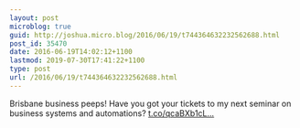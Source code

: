 ```yaml
---
layout: post
microblog: true
guid: http://joshua.micro.blog/2016/06/19/t744364632232562688.html
post_id: 35470
date: 2016-06-19T14:02:12+1100
lastmod: 2019-07-30T17:41:22+1100
type: post
url: /2016/06/19/t744364632232562688.html
---
```

Brisbane business peeps! Have you got your tickets to my next seminar on business systems and automations? [t.co/qcaBXb1cL...](https://t.co/qcaBXb1cLq)
